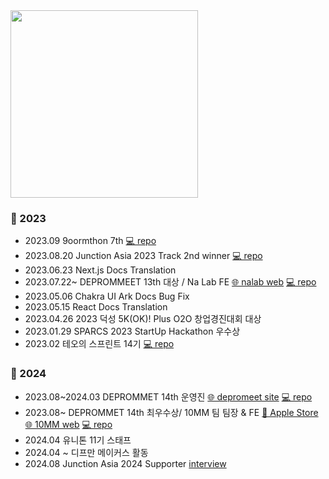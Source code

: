 
<a href="https://github.com/devxb/gitanimals">
<img
  src="https://render.gitanimals.org/farms/sumi-0011"
  width="300"
/>
</a>

### 👣 2023
- 2023.09 9oormthon 7th [💻 repo](https://github.com/sumi-0011/Tangerine-mangal)
- 2023.08.20 Junction Asia 2023 Track 2nd winner [💻 repo](https://github.com/Junction-2023-9room)
- 2023.06.23 Next.js Docs Translation
- 2023.07.22~ DEPROMMEET 13th 대상 / Na Lab FE [🌐 nalab web](https://www.nalab.me/) [💻 repo](https://github.com/depromeet/na-lab-client)
- 2023.05.06 Chakra UI Ark Docs Bug Fix
- 2023.05.15 React Docs Translation
- 2023.04.26 2023 덕성 5K(OK)! Plus O2O 창업경진대회 대상
- 2023.01.29 SPARCS 2023 StartUp Hackathon 우수상
- 2023.02 테오의 스프린트 14기 [💻 repo](https://github.com/TEAM-DREAMCATCHER)

### 👣 2024
- 2023.08~2024.03 DEPROMMET 14th 운영진 [🌐 depromeet site](https://www.depromeet.com/) [💻 repo](https://github.com/depromeet/www.depromeet.com)
- 2023.08~ DEPROMMET 14th 최우수상/ 10MM 팀 팀장 & FE [🍎 Apple Store](https://www.10mm.today/auth/login?redirect=/) [🌐 10MM web](https://www.10mm.today/auth/login?redirect=/) [💻 repo](https://github.com/depromeet/10mm-client-web)
- 2024.04 유니톤 11기 스태프
- 2024.04 ~ 디프만 메이커스 활동
- 2024.08 Junction Asia 2024 Supporter [interview](https://www.instagram.com/p/C9hCEq_yjUm/?igsh=M3huemVxODJlYXpx)
